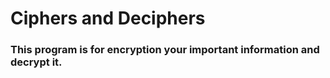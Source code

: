 # Ciphers and Deciphers
### This program is for encryption your important information and decrypt it.
